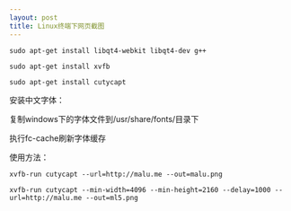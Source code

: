 ```yaml
---
layout: post
title: Linux终端下网页截图
---
```


    sudo apt-get install libqt4-webkit libqt4-dev g++
    
    sudo apt-get install xvfb
    
    sudo apt-get install cutycapt

安装中文字体：

复制windows下的字体文件到/usr/share/fonts/目录下

执行fc-cache刷新字体缓存

使用方法：

    xvfb-run cutycapt --url=http://malu.me --out=malu.png
    
    xvfb-run cutycapt --min-width=4096 --min-height=2160 --delay=1000 --url=http://malu.me --out=ml5.png
